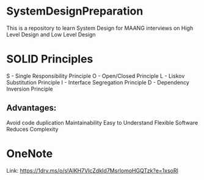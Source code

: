 # SystemDesignPreparation
This is a repository to learn System Design for MAANG interviews on High Level Design and Low Level Design

# SOLID Principles
S  - Single Responsibility Principle 
O  - Open/Closed Principle 
L  - Liskov Substitution Principle 
I  - Interface Segregation Principle 
D  - Dependency Inversion Principle 

## Advantages:
Avoid code duplication 
Maintainability 
Easy to Understand 
Flexible Software 
Reduces Complexity 

# OneNote 
Link: https://1drv.ms/o/s!AlKH7VIcZdkId7MsrlomoHGQTzk?e=1xsoRl
